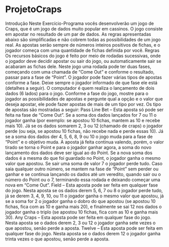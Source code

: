 # ProjetoCraps
Introdução Neste Exercício-Programa vocês desenvolverão um jogo de Craps, que é um jogo de dados muito popular em cassinos. O jogo consiste em apostar no resultado de um par de dados. As regras apresentadas abaixo são simplificadas e não cobrem todas as possibilidades de um jogo real. As apostas serão sempre de números inteiros positivos de fichas, e o jogador começa com uma quantidade de fichas definida por você. 
Regras Os recursos básicos do jogo é feito por meio de rodadas sucessivas, onde o jogador deve decidir apostar ou sair do jogo, ou automaticamente sair se acabaram as fichas dele. Neste jogo uma rodada pode ter duas fases, começando com uma chamada de “Come Out” e conforme o resultado, passar para a fase de “Point”. O jogador pode fazer várias tipos de apostas conforme a fase. Deixe sempre o jogador informado de que fase ele está (detalhes a seguir). O computador é quem realiza o lançamento de dois dados (6 lados) para o jogo. Conforme a fase do jogo, mostre para o jogador as possibilidades de apostas e pergunte qual a opção e o valor que deseja apostar, ele pode fazer apostas de mais de um tipo por vez. Os tipo de apostas são mostradas a seguir: 
Pass Line Bet – Esta aposta só pode ser feita na fase de “Come Out”. Se a soma dos dados lançados for 7 ou 11 o jogador ganha (por exemplo: se apostou 10 fichas, mantem as 10 e recebe mais 10). Já se os dados somarem 2, 3 ou 12 (chamado de craps) o jogador perde (ou seja, se apostou 10 fichas, não recebe nada e perde essas 10). Já se a soma dos dados der 4, 5, 6, 8, 9 ou 10 o jogo muda para a fase de “Point” e o objetivo muda. A aposta já feita continua valendo, porém, o valor tirado se torna o Point e para o jogador ganhar agora, a soma do novo lançamento dos dados deve ser igual ao do Point. Se a nova soma dos dados é a mesma do que foi guardado no Point, o jogador ganha o mesmo valor que apostou. Se sair uma soma de valor 7 o jogador perde tudo. Caso saia qualquer outro número, se mantem na fase de “Point” sem perder ou ganhar e se continua lançando os dados até um veredito, quando sair ou o número do Point ou o 7, terminando essa rodada e deixando começar uma nova em “Come Out”. 
Field – Esta aposta pode ser feita em qualquer fase do jogo. Nesta aposta se os dados derem 5, 6, 7 ou 8 o jogador perde tudo, já se derem 3, 4, 9, 10, ou 11 o jogador ganha o mesmo valor que apostou, já se a soma for 2 o jogador ganha o dobro do que apostou (se apostou 10 fichas, fica com as 10 e ganha mais 20), e finalmente se sai 12 nos dados o jogador ganha o triplo (se apostou 10 fichas, fica com as 10 e ganha mais 30). 
Any Craps – Esta aposta pode ser feita em qualquer fase do jogo. Nesta aposta se o dados derem 2, 3 ou 12 o jogador ganha sete vezes o que apostou, senão perde a aposta. 
Twelve – Esta aposta pode ser feita em qualquer fase do jogo. Nesta aposta se o dados derem 12 o jogador ganha trinta vezes o que apostou, senão perde a aposta.
